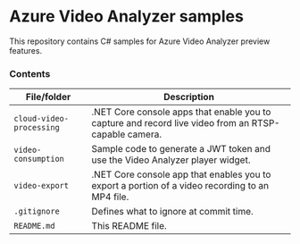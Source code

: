 # Azure Video Analyzer samples

This repository contains C# samples for Azure Video Analyzer preview features.

### Contents

| File/folder       | Description                                |
|----------------------|--------------------------------------------|
| `cloud-video-processing` | .NET Core console apps that enable you to capture and record live video from an RTSP-capable camera. |
| `video-consumption`  | Sample code to generate a JWT token and use the Video Analyzer player widget.  |
| `video-export`  |  .NET Core console app that enables you to export a portion of a video recording to an MP4 file.  |
| `.gitignore`         | Defines what to ignore at commit time.     |
| `README.md`          | This README file. |